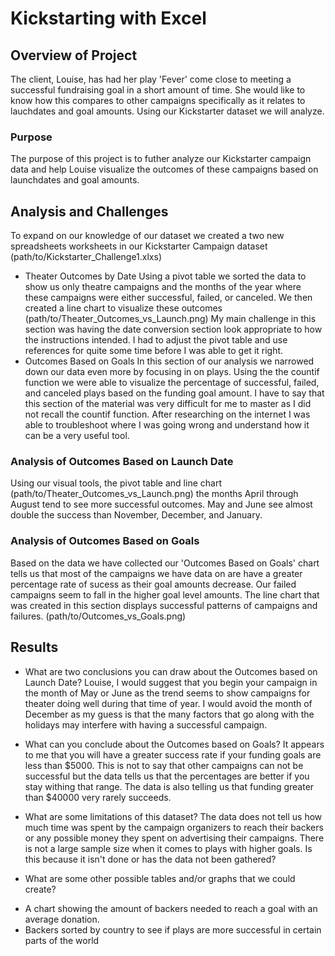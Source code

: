 # Kickstarting with Excel

## Overview of Project
The client, Louise, has had her play 'Fever' come close to meeting a successful fundraising goal in a short amount of time.  She would like to know how this compares to other campaigns specifically as it relates to lauchdates and goal amounts. Using our Kickstarter dataset we will analyze.

### Purpose
The purpose of this project is to futher analyze our Kickstarter campaign data and help Louise visualize the outcomes of these campaigns based on launchdates and goal amounts. 

## Analysis and Challenges
To expand on our knowledge of our dataset we created a two new spreadsheets worksheets in our Kickstarter Campaign dataset (path/to/Kickstarter_Challenge1.xlxs) 
* Theater Outcomes by Date
Using a pivot table we sorted the data to show us only theatre campaigns and the months of the year where these campaigns were either successful, failed, or canceled. We then created a line chart to visualize these outcomes (path/to/Theater_Outcomes_vs_Launch.png) My main challenge in this section was having the date conversion section look appropriate to how the instructions intended. I had to adjust the pivot table and use references for quite some time before I was able to get it right. 
* Outcomes Based on Goals 
In this section of our analysis we narrowed down our data even more by focusing in on plays.  Using the the countif function we were able to visualize the percentage of successful, failed, and canceled plays based on the funding goal amount. I have to say that this section of the material was very difficult for me to master as I did not recall the countif function. After researching on the internet I was able to troubleshoot where I was going wrong and understand how it can be a very useful tool.

### Analysis of Outcomes Based on Launch Date
Using our visual tools, the pivot table and line chart (path/to/Theater_Outcomes_vs_Launch.png) the months April through August tend to see more successful outcomes. May and June see almost double the success than November, December, and January.  

### Analysis of Outcomes Based on Goals
Based on the data we have collected our 'Outcomes Based on Goals' chart tells us that most of the campaigns we have data on are have a greater percentage rate of sucess as their goal amounts decrease. Our failed campaigns seem to fall in the higher goal level amounts. The line chart that was created in this section displays successful patterns of campaigns and failures. (path/to/Outcomes_vs_Goals.png)

## Results

- What are two conclusions you can draw about the Outcomes based on Launch Date?
Louise, I would suggest that you begin your campaign in the month of May or June as the trend seems to show campaigns for theater doing well during that time of year.  I would avoid the month of December as my guess is that the many factors that go along with the holidays may interfere with having a successful campaign. 

- What can you conclude about the Outcomes based on Goals?
It appears to me that you will have a greater success rate if your funding goals are less than $5000.  This is not to say that other campaigns can not be successful but the data tells us that the percentages are better if you stay withing that range.  The data is also telling us that funding greater than $40000 very rarely succeeds.

- What are some limitations of this dataset?
The data does not tell us how much time was spent by the campaign organizers to reach their backers or any possible money they spent on advertising their campaigns. There is not a large sample size when it comes to plays with higher goals.  Is this because it isn't done or has the data not been gathered?

- What are some other possible tables and/or graphs that we could create?
* A chart showing the amount of backers needed to reach a goal with an average donation.
* Backers sorted by country to see if plays are more successful in certain parts of the world
